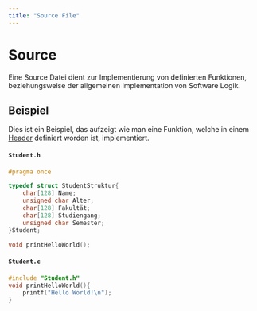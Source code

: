 ```yaml
---
title: "Source File"
---
```

# Source
Eine Source Datei dient zur Implementierung von definierten Funktionen, beziehungsweise der allgemeinen Implementation von Software Logik.
## Beispiel
Dies ist ein Beispiel, das aufzeigt wie man eine Funktion, welche in einem [Header](Dateitypen/Header.md) definiert worden ist, implementiert.
#### ``Student.h``
```c
#pragma once

typedef struct StudentStruktur{
	char[128] Name;
	unsigned char Alter;
	char[128] Fakultät;
	char[128] Studiengang;
	unsigned char Semester;
}Student;

void printHelloWorld();
```
#### ``Student.c``
```c
#include "Student.h"
void printHelloWorld(){
	printf("Hello World!\n");
}
```